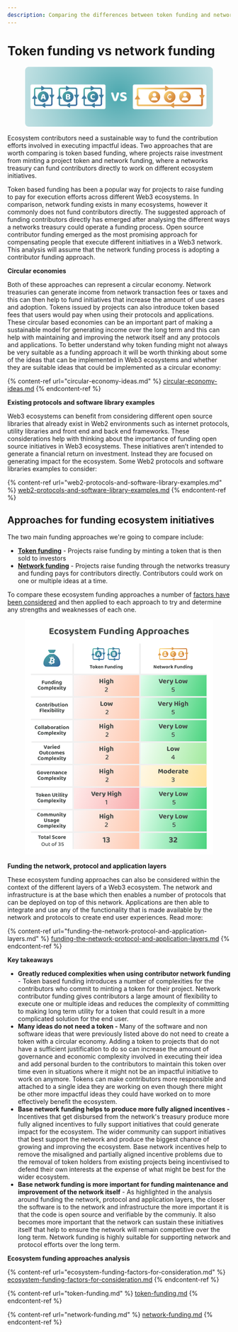 ```yaml
---
description: Comparing the differences between token funding and network funding
---
```


# Token funding vs network funding

<figure><img src="../../.gitbook/assets/treasury-incentives-header.png" alt=""><figcaption></figcaption></figure>

Ecosystem contributors need a sustainable way to fund the contribution efforts involved in executing impactful ideas. Two approaches that are worth comparing is token based funding, where projects raise investment from minting a project token and network funding, where a networks treasury can fund contributors directly to work on different ecosystem initiatives.

Token based funding has been a popular way for projects to raise funding to pay for execution efforts across different Web3 ecosystems. In comparison, network funding exists in many ecosystems, however it commonly does not fund contributors directly. The suggested approach of funding contributors directly has emerged after analysing the different ways a networks treasury could operate a funding process. Open source contributor funding emerged as the most promising approach for compensating people that execute different initiatives in a Web3 network. This analysis will assume that the network funding process is adopting a contributor funding approach.



**Circular economies**

Both of these approaches can represent a circular economy. Network treasuries can generate income from network transaction fees or taxes and this can then help to fund initiatives that increase the amount of use cases and adoption. Tokens issued by projects can also introduce token based fees that users would pay when using their protocols and applications. These circular based economies can be an important part of making a sustainable model for generating income over the long term and this can help with maintaining and improving the network itself and any protocols and applications. To better understand why token funding might not always be very suitable as a funding approach it will be worth thinking about some of the ideas that can be implemented in Web3 ecosystems and whether they are suitable ideas that could be implemented as a circular economy:

{% content-ref url="circular-economy-ideas.md" %}
[circular-economy-ideas.md](circular-economy-ideas.md)
{% endcontent-ref %}



**Existing protocols and software library examples**

Web3 ecosystems can benefit from considering different open source libraries that already exist in Web2 environments such as internet protocols, utility libraries and front end and back end frameworks. These considerations help with thinking about the importance of funding open source initiatives in Web3 ecosystems. These initiatives aren’t intended to generate a financial return on investment. Instead they are focused on generating impact for the ecosystem. Some Web2 protocols and software libraries examples to consider:

{% content-ref url="web2-protocols-and-software-library-examples.md" %}
[web2-protocols-and-software-library-examples.md](web2-protocols-and-software-library-examples.md)
{% endcontent-ref %}



## **Approaches for funding ecosystem initiatives**

The two main funding approaches we're going to compare include:

* [**Token funding**](token-funding.md) - Projects raise funding by minting a token that is then sold to investors
* [**Network funding**](network-funding.md) - Projects raise funding through the networks treasury and funding pays for contributors directly. Contributors could work on one or multiple ideas at a time.

To compare these ecosystem funding approaches a number of [factors have been considered](ecosystem-funding-factors-for-consideration.md) and then applied to each approach to try and determine any strengths and weaknesses of each one.

<figure><img src="../../.gitbook/assets/ecosystem-funding-approaches.png" alt=""><figcaption></figcaption></figure>



**Funding the network, protocol and application layers**

These ecosystem funding approaches can also be considered within the context of the different layers of a Web3 ecosystem. The network and infrastructure is at the base which then enables a number of protocols that can be deployed on top of this network. Applications are then able to integrate and use any of the functionality that is made available by the network and protocols to create end user experiences. Read more:

{% content-ref url="funding-the-network-protocol-and-application-layers.md" %}
[funding-the-network-protocol-and-application-layers.md](funding-the-network-protocol-and-application-layers.md)
{% endcontent-ref %}



**Key takeaways**

* **Greatly reduced complexities when using contributor network funding** - Token based funding introduces a number of complexities for the contributors who commit to minting a token for their project. Network contributor funding gives contributors a large amount of flexibility to execute one or multiple ideas and reduces the complexity of committing to making long term utility for a token that could result in a more complicated solution for the end user.
* **Many ideas do not need a token -** Many of the software and non software ideas that were previously listed above do not need to create a token with a circular economy. Adding a token to projects that do not have a sufficient justification to do so can increase the amount of governance and economic complexity involved in executing their idea and add personal burden to the contributors to maintain this token over time even in situations where it might not be an impactful initiative to work on anymore. Tokens can make contributors more responsible and attached to a single idea they are working on even though there might be other more impactful ideas they could have worked on to more effectively benefit the ecosystem.
* **Base network funding helps to produce more fully aligned incentives -** Incentives that get disbursed from the network's treasury produce more fully aligned incentives to fully support initiatives that could generate impact for the ecosystem. The wider community can support initiatives that best support the network and produce the biggest chance of growing and improving the ecosystem. Base network incentives help to remove the misaligned and partially aligned incentive problems due to the removal of token holders from existing projects being incentivised to defend their own interests at the expense of what might be best for the wider ecosystem.
* **Base network funding is more important for funding maintenance and improvement of the network itself** - As highlighted in the analysis around funding the network, protocol and application layers, the closer the software is to the network and infrastructure the more important it is that the code is open source and verifiable by the communiy. It also becomes more important that the network can sustain these initiatives itself that help to ensure the network will remain competitive over the long term. Network funding is highly suitable for supporting network and protocol efforts over the long term.



**Ecosystem funding approaches analysis**

{% content-ref url="ecosystem-funding-factors-for-consideration.md" %}
[ecosystem-funding-factors-for-consideration.md](ecosystem-funding-factors-for-consideration.md)
{% endcontent-ref %}

{% content-ref url="token-funding.md" %}
[token-funding.md](token-funding.md)
{% endcontent-ref %}

{% content-ref url="network-funding.md" %}
[network-funding.md](network-funding.md)
{% endcontent-ref %}
